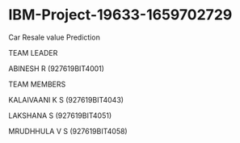 # IBM-Project-19633-1659702729
Car Resale value Prediction

TEAM LEADER

ABINESH R		(927619BIT4001)

TEAM MEMBERS

KALAIVAANI K S	(927619BIT4043)	

LAKSHANA S		(927619BIT4051)	

MRUDHHULA V S	(927619BIT4058)

